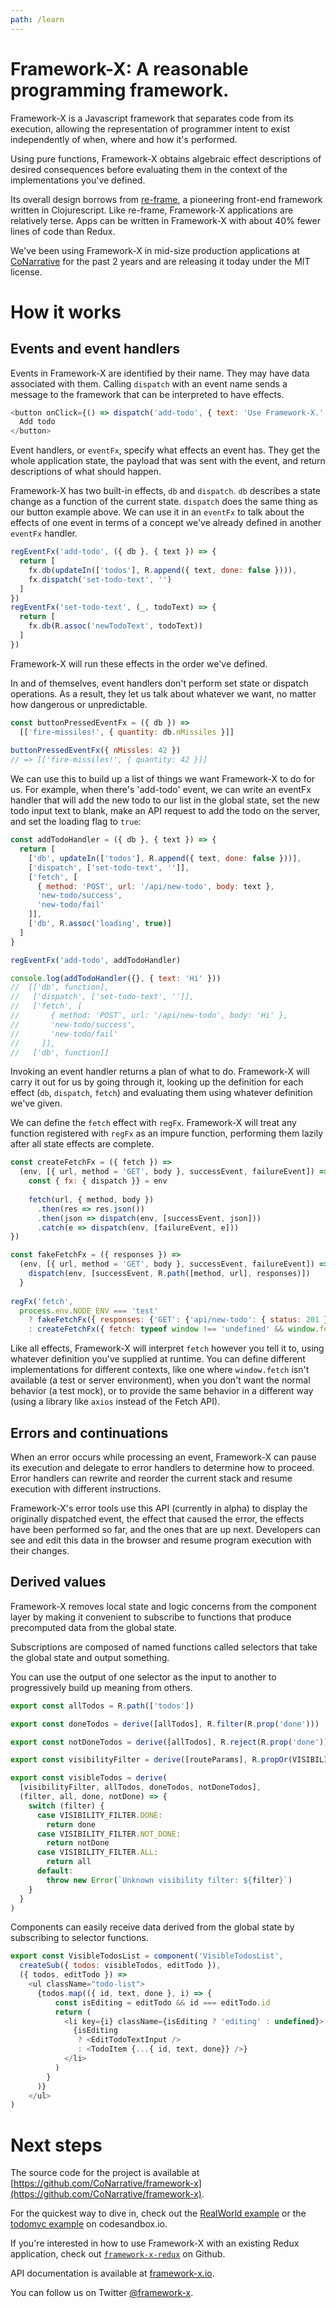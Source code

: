 ```yaml
---
path: /learn
---
```


# Framework-X: A reasonable programming framework.

Framework-X is a Javascript framework that separates code from its execution, allowing the representation of programmer intent to exist independently of when, where and how it's performed.

Using pure functions, Framework-X obtains algebraic effect descriptions of desired consequences before evaluating them in the context of the implementations you've defined. 


Its overall design borrows from [re-frame](https://github.com/day8/re-frame), a pioneering front-end framework written in Clojurescript. Like re-frame, Framework-X
applications are relatively terse. Apps can be written in Framework-X with about 40% fewer lines
of code than Redux.

We've been using Framework-X in mid-size production applications at [CoNarrative](https://conarrative.com) for the past 2 years and are releasing it today under the MIT license.


# How it works

## Events and event handlers

Events in Framework-X are identified by their name. They may have data associated with them. Calling `dispatch` with an event name sends a message to the framework that can be interpreted to have effects.

```js
<button onClick={() => dispatch('add-todo', { text: 'Use Framework-X.' })}>
  Add todo
</button>
```


Event handlers, or `eventFx`, specify what effects an event has. They get the whole application state, the payload that
was sent with the event, and return descriptions of what should happen.

Framework-X has two built-in effects, `db` and `dispatch`. `db` describes a state change as a function of the current
state. `dispatch` does the same thing as our button example above. We can use it in an `eventFx` to talk about the
effects of one event in terms of a concept we've already defined in another `eventFx` handler. 

```js
regEventFx('add-todo', ({ db }, { text }) => {
  return [
    fx.db(updateIn(['todos'], R.append({ text, done: false }))),
    fx.dispatch('set-todo-text', '')
  ]
})
regEventFx('set-todo-text', (_, todoText) => {
  return [
    fx.db(R.assoc('newTodoText', todoText))
  ]
})
```

Framework-X will run these effects in the order we've defined.

In and of themselves, event handlers don't perform set state or dispatch operations. As a result, they let us talk about
whatever we want, no matter how dangerous or unpredictable.

```js
const buttonPressedEventFx = ({ db }) => 
  [['fire-missiles!', { quantity: db.nMissiles }]]
    
buttonPressedEventFx({ nMissles: 42 })
// => [['fire-missiles!', { quantity: 42 }]]
```

We can use this to build up a list of things we want Framework-X to do for us. For example, when there's 'add-todo'
event, we can write an eventFx handler that will add the new todo to our list in the global state, set the new todo
input text to blank, make an API request to add the todo on the server, and set the loading flag to `true`:

```js
const addTodoHandler = ({ db }, { text }) => {
  return [
    ['db', updateIn(['todos'], R.append({ text, done: false }))],
    ['dispatch', ['set-todo-text', '']],
    ['fetch', [
      { method: 'POST', url: '/api/new-todo', body: text },
      'new-todo/success', 
      'new-todo/fail'
    ]],
    ['db', R.assoc('loading', true)]
  ]
}

regEventFx('add-todo', addTodoHandler)

console.log(addTodoHandler({}, { text: 'Hi' }))
//  [['db', function],
//   ['dispatch', ['set-todo-text', '']],
//   ['fetch', [
//       { method: 'POST', url: '/api/new-todo', body: 'Hi' },
//       'new-todo/success', 
//       'new-todo/fail'
//     ]],
//   ['db', function]]
```

Invoking an event handler returns a plan of what to do. Framework-X will carry it out for us by going through it,
looking up the definition for each effect (`db`, `dispatch`, `fetch`) and evaluating them using whatever definition
we've given.

We can define the `fetch` effect with `regFx`. Framework-X will treat any function registered with `regFx` as an impure
function, performing them lazily after all state effects are complete.

```js
const createFetchFx = ({ fetch }) => 
  (env, [{ url, method = 'GET', body }, successEvent, failureEvent]) => {
    const { fx: { dispatch }} = env
    
    fetch(url, { method, body })
      .then(res => res.json())
      .then(json => dispatch(env, [successEvent, json]))
      .catch(e => dispatch(env, [failureEvent, e]))
})

const fakeFetchFx = ({ responses }) =>
  (env, [{ url, method = 'GET', body }, successEvent, failureEvent]) => {
    dispatch(env, [successEvent, R.path([method, url], responses)])
  }
  
regFx('fetch', 
  process.env.NODE_ENV === 'test'
    ? fakeFetchFx({ responses: {'GET': {'api/new-todo': { status: 201 }}} }) 
    : createFetchFx({ fetch: typeof window !== 'undefined' && window.fetch }))
```

Like all effects, Framework-X will interpret `fetch` however you tell it to, using whatever definition you've supplied
at runtime. You can define different implementations for different contexts, like one where `window.fetch` isn't
available (a test or server environment), when you don't want the normal behavior (a test mock), or to provide the same
behavior in a different way (using a library like `axios` instead of the Fetch API).


## Errors and continuations

When an error occurs while processing an event, Framework-X can pause its execution and delegate to error handlers to determine how to proceed. Error handlers can rewrite and reorder the current stack and resume execution with different instructions. 

Framework-X's error tools use this API (currently in alpha) to display the originally dispatched
event, the effect that caused the error, the effects have been performed so far, and the ones that are up next. Developers can see and edit this data in the
browser and resume program execution with their changes.


## Derived values

Framework-X removes local state and logic concerns from the component layer by making it convenient to subscribe to
functions that produce precomputed data from the global state.
 
Subscriptions are composed of named functions called selectors that take the global state and output something.

You can use the output of one selector as the input to another to progressively build up meaning from others.

```js
export const allTodos = R.path(['todos'])

export const doneTodos = derive([allTodos], R.filter(R.prop('done')))

export const notDoneTodos = derive([allTodos], R.reject(R.prop('done')))

export const visibilityFilter = derive([routeParams], R.propOr(VISIBILITY_FILTER.ALL, 'filter'))

export const visibleTodos = derive(
  [visibilityFilter, allTodos, doneTodos, notDoneTodos],
  (filter, all, done, notDone) => {
    switch (filter) {
      case VISIBILITY_FILTER.DONE:
        return done
      case VISIBILITY_FILTER.NOT_DONE:
        return notDone
      case VISIBILITY_FILTER.ALL:
        return all
      default:
        throw new Error(`Unknown visibility filter: ${filter}`)
    }
  }
)
```
 
Components can easily receive data derived from the global state by subscribing to selector functions.

```js
export const VisibleTodosList = component('VisibleTodosList',
  createSub({ todos: visibleTodos, editTodo }),
  ({ todos, editTodo }) =>
    <ul className="todo-list">
      {todos.map(({ id, text, done }, i) => {
          const isEditing = editTodo && id === editTodo.id
          return (
            <li key={i} className={isEditing ? 'editing' : undefined}>
              {isEditing
               ? <EditTodoTextInput />
               : <TodoItem {...{ id, text, done}} />}
            </li>
          )
        }
      )}
    </ul>
)
```


# Next steps

The source code for the project is available at
[https://github.com/CoNarrative/framework-x](https://github.com/CoNarrative/framework-x).

For the quickest way to dive in, check out the
[RealWorld example](https://codesandbox.io/s/github/CoNarrative/framework-x/tree/master/examples/realworld) or the
[todomvc example](https://codesandbox.io/s/github/CoNarrative/framework-x/tree/master/examples/todomvc) on codesandbox.io.

If you're interested in how to use Framework-X with an existing Redux application, check out
[`framework-x-redux`](https://github.com/CoNarrative/framework-x/tree/master/packages/frameework-x-redux) on Github.

API documentation is available at
[framework-x.io](https://framework-x.io/).

You can follow us on Twitter
[@framework-x](https://twitter.com/framework_x). 

